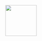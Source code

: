 <div id="header" align="center">
  <img src="https://media.giphy.com/media/Ky5aVxTXGxma32IAfN/giphy.gif" width="100"/>
</div>
